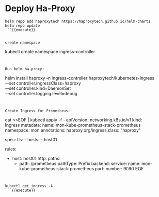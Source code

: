 
# Deploy Ha-Proxy


``` 
helm repo add haproxytech https://haproxytech.github.io/helm-charts
helm repo update
```{{execute}}


create namespace
``` 
kubectl create namespace ingress-controller
```{{execute}}


Run helm ha-proxy:
``` 
helm install haproxy -n ingress-controller haproxytech/kubernetes-ingress \
   --set controller.ingressClass=haproxy \
   --set controller.kind=DaemonSet \
   --set controller.logging.level=debug
```{{execute}}
   

Create Ingress for Prometheus:

``` 
cat <<EOF | kubectl apply -f -
apiVersion: networking.k8s.io/v1
kind: Ingress
metadata:
  name: mon-kube-prometheus-stack-prometheus
  namespace: mon
  annotations:
    haproxy.org/ingress.class: "haproxy"


spec:
  tls:
    - hosts:
        - host01

  rules:
  - host: host01
    http:
      paths:
      - path: /prometheus
        pathType: Prefix
        backend:
          service:
            name: mon-kube-prometheus-stack-prometheus
            port:
              number: 9090
EOF
```{{execute}}


kubectl get ingress -A
```{{execute}}